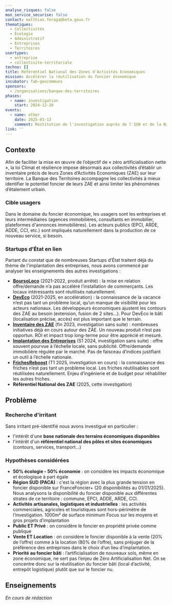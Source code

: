 ```yaml
---
analyse_risques: false
mon_service_securise: false
contact: matthias.feraga@beta.gouv.fr
thematiques:
  - Collectivités
  - Écologie
  - Administratif
  - Entreprises
  - Territoires
usertypes:
  - entreprise
  - collectivite-territoriale
techno: []
title: Référentiel National des Zones d'Activités Economiques
mission: Accélérer la réutilisation du foncier économique
incubator: fab-geocommuns
sponsors:
  - /organisations/banque-des-territoires
phases:
  - name: investigation
    start: 2024-12-20
events:
  - name: other
    date: 2025-03-13
    comment: Restitution de l'investigation auprès de l'IGN et de la Banque des Territoires
link: ''
---
```

## Contexte

Afin de faciliter la mise en œuvre de l’objectif de « zéro artificialisation nette », la loi Climat et résilience impose désormais aux collectivités d’établir un inventaire précis de leurs Zones d’Activités Economiques (ZAE) sur leur territoire. La Banque des Territoires accompagne les collectivités à mieux identifier le potentiel foncier de leurs ZAE et ainsi limiter les phénomènes d’étalement urbain.

### Cible usagers
Dans le domaine du foncier économique, les usagers sont les entreprises et leurs intermédiaires (agences immobilières, consultants en immobilier, plateformes d'annonces immobilières). Les acteurs publics (EPCI, ARDE, ADDE, CCI, etc.) sont impliqués naturellement dans la production de ce nouveau service, si besoin.

### Startups d’État en lien
Partant du constat que de nombreuses Startups d’État traitent déjà du thème de l'implantation des entreprises, nous avons commencé par analyser les enseignements des autres investigations :
- [**BoursoLoco**](https://beta.gouv.fr/startups/boursoloco.html) (2021-2022, produit arrêté) : la mise en relation offre/demande n’a pas accéléré l’installation de commerçants. Les locaux intéressants sont réutilisés naturellement.
- [**DevEco**](https://beta.gouv.fr/startups/deveco.html) (2021-2025, en accélération) : la connaissance de la vacance n’est pas tant un problème local, qu’un manque de visibilité pour les acteurs nationaux. Les développeurs économiques ajustent les contours des ZAE au besoin (extension, fusion de 2 sites…). Pour DevEco le bâti (localisation précise, accès) est plus important que le terrain.
- [**Inventaire des ZAE**](https://beta.gouv.fr/startups/inventaire.zae.html) (fin 2023, investigation sans suite) : nombreuses initiatives déjà en cours autour des ZAE. Un nouveau produit n’est pas opportun. ROI et impact trop long-terme pour être apprécié et mesuré.
- [**Implantation des Entreprises**](https://beta.gouv.fr/startups/implantation.des.entreprises.html) (S1 2024, investigation sans suite) : offre souvent pourvue à l’échelle locale, sans publicité. Offre/demande immobilière régulée par le marché. Pas de faisceau d’indices justifiant un outil à l’échelle nationale.
- [**FrichesReboost**](https://beta.gouv.fr/startups/friche-reboost.html) (T1 2025, investigation en cours) : la connaissance des friches n’est pas tant un problème local. Les friches réutilisables sont réutilisées naturellement. Enjeu d’ingénierie et de budget pour réhabiliter les autres friches.
- **Référentiel National des ZAE** (2025, cette investigation)

## Problème

### Recherche d'irritant
Sans irritant pré-identifié nous avons investigué en particulier :
- l'intérêt d'une **base nationale des terrains économiques disponibles**
- l'intérêt d'un **référentiel national des pôles et sites économiques** (contours, services, transport...)

### Hypothèses considérées
- **50% écologie - 50% économie** : on considère les impacts économique et écologique à part égale
- **Région SUD (PACA)** : c'est la région avec la plus grande tension en foncier disponible sur FranceFoncier+ (20 disponibilités au 01/01/2025). Nous analysons la disponibilité du foncier disponible aux différentes strates de ce territoire : commune, EPCI, ADDE, ARDE, CCI.
- **Activités artisanales, logistiques et industrielles** : les activités commerciales, agricoles et touristiques sont hors-périmètre de l’investigation.
1000m² de surface minimum
Focus sur les moyens et gros projets d’implantation
- **Public ET Privé** : on considère le foncier en propriété privée comme publique
- **Vente ET Location** : on considère le foncier disponible à la vente (20% de l’offre) comme à la location (80% de l’offre), sans préjuger de la préférence des entreprises dans le choix d’un lieu d’implantation.
- **Priorité au foncier bâti** : l’artificialisation de nouveaux sols, même en zone économique, ne sert pas l’enjeu de Zéro Artificialisation Net. On se concentre donc sur la réutilisation du foncier bâti (local d’activité, entrepôt logistique) plutôt que sur le foncier nu.

## Enseignements

*En cours de rédaction*